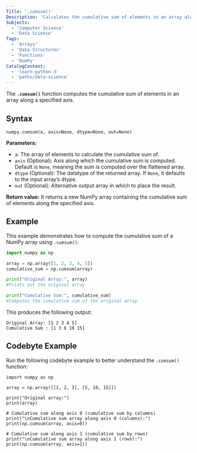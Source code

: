 ```yaml
---
Title: '.cumsum()'
Description: 'Calculates the cumulative sum of elements in an array along a specified axis.'
Subjects: 
  - 'Computer Science'
  - 'Data Science'
Tags:
  - 'Arrays'
  - 'Data Structures'
  - 'Functions'
  - 'NumPy'
CatalogContent:
  - 'learn-python-3'
  - 'paths/data-science'
---
```


The **`.cumsum()`** function computes the cumulative sum of elements in an array along a specified axis.

## Syntax

```pseudo
numpy.cumsum(a, axis=None, dtype=None, out=None)
```

**Parameters:**

- `a`: The array of elements to calculate the cumulative sum of.
- `axis` (Optional): Axis along which the cumulative sum is computed. Default is `None`, meaning the sum is computed over the flattened array.
- `dtype` (Optional): The datatype of the returned array. If `None`, it defaults to the input array’s dtype.
- `out` (Optional): Alternative output array in which to place the result.

**Return value:**
It returns a new NumPy array containing the cumulative sum of elements along the specified axis.
  
## Example

This example demonstrates how to compute the cumulative sum of a NumPy array using `.cumsum()`:

```py
import numpy as np

array = np.array([1, 2, 3, 4, 5])
cumulative_sum = np.cumsum(array)

print("Original Array:", array)
#Prints out the original array 

print("Cumulative Sum:", cumulative_sum)
#Computes the cumulative sum of the original array
```

This produces the following output:

```shell  
Original Array: [1 2 3 4 5]
Cumulative Sum : [1 3 6 10 15]
```

## Codebyte Example

Run the following codebyte example to better understand the `.cumsum()` function:

```codebyte/python
import numpy as np

array = np.array([[1, 2, 3], [5, 10, 15]])

print("Original array:")
print(array)

# Cumulative sum along axis 0 (cumulative sum by columns)
print("\nCumulative sum array along axis 0 (columns):")
print(np.cumsum(array, axis=0))

# Cumulative sum along axis 1 (cumulative sum by rows)
print("\nCumulative sum array along axis 1 (rows):")
print(np.cumsum(array, axis=1))
```
